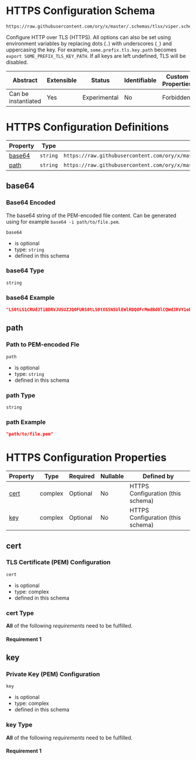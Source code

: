 # HTTPS Configuration Schema

```
https://raw.githubusercontent.com/ory/x/master/.schemas/tlsx/viper.schema.json
```

Configure HTTP over TLS (HTTPS). All options can also be set using environment variables by replacing dots (`.`) with
underscores (`_`) and uppercasing the key. For example, `some.prefix.tls.key.path` becomes
`export SOME_PREFIX_TLS_KEY_PATH`. If all keys are left undefined, TLS will be disabled.

| Abstract            | Extensible | Status       | Identifiable | Custom Properties | Additional Properties | Defined In                                  |
| ------------------- | ---------- | ------------ | ------------ | ----------------- | --------------------- | ------------------------------------------- |
| Can be instantiated | Yes        | Experimental | No           | Forbidden         | Forbidden             | [tlsx/viper.schema.json](viper.schema.json) |

# HTTPS Configuration Definitions

| Property          | Type     | Group                                                                                                |
| ----------------- | -------- | ---------------------------------------------------------------------------------------------------- |
| [base64](#base64) | `string` | `https://raw.githubusercontent.com/ory/x/master/.schemas/tlsx/viper.schema.json#/definitions/source` |
| [path](#path)     | `string` | `https://raw.githubusercontent.com/ory/x/master/.schemas/tlsx/viper.schema.json#/definitions/source` |

## base64

### Base64 Encoded

The base64 string of the PEM-encoded file content. Can be generated using for example `base64 -i path/to/file.pem`.

`base64`

- is optional
- type: `string`
- defined in this schema

### base64 Type

`string`

### base64 Example

```json
"LS0tLS1CRUdJTiBDRVJUSUZJQ0FURS0tLS0tXG5NSUlEWlRDQ0FrMmdBd0lCQWdJRVY1eE90REFOQmdr..."
```

## path

### Path to PEM-encoded Fle

`path`

- is optional
- type: `string`
- defined in this schema

### path Type

`string`

### path Example

```json
"path/to/file.pem"
```

# HTTPS Configuration Properties

| Property      | Type    | Required | Nullable | Defined by                        |
| ------------- | ------- | -------- | -------- | --------------------------------- |
| [cert](#cert) | complex | Optional | No       | HTTPS Configuration (this schema) |
| [key](#key)   | complex | Optional | No       | HTTPS Configuration (this schema) |

## cert

### TLS Certificate (PEM) Configuration

`cert`

- is optional
- type: complex
- defined in this schema

### cert Type

**All** of the following _requirements_ need to be fulfilled.

#### Requirement 1

## key

### Private Key (PEM) Configuration

`key`

- is optional
- type: complex
- defined in this schema

### key Type

**All** of the following _requirements_ need to be fulfilled.

#### Requirement 1
